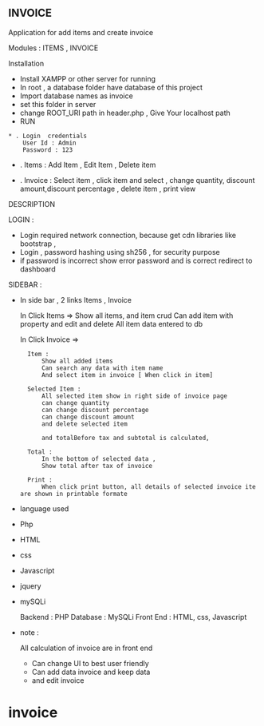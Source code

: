 ## INVOICE



Application for add items and create invoice

Modules :
ITEMS ,
INVOICE



Installation 

*  Install XAMPP  or other server for running 
*  In root , a database folder have database of this project
*  Import database names as invoice
*  set this folder in server
*  change ROOT_URI path in header.php , Give Your localhost path
*  RUN


 
```
* . Login  credentials 
    User Id : Admin
    Password : 123
```
* . Items : 
     Add Item ,
    Edit Item ,
    Delete item

* .  Invoice :
        Select item ,
        click item and select , 
        change quantity, discount amount,discount percentage  ,
        delete item ,
        print view


DESCRIPTION  

LOGIN :

  * Login  required  network connection, because get cdn libraries like bootstrap , 
  * Login , password hashing using sh256 , for security purpose
  * if password is incorrect show error password and is correct redirect to dashboard


SIDEBAR :

* In side bar , 2 links 
    Items ,
    Invoice

    In Click Items => Show all items, and item crud
    Can add item with property and edit and delete
    All item data entered to db


    In Click Invoice =>   

        Item :
            Show all added items
            Can search any data with item name
            And select item in invoice [ When click in item]

        Selected Item :
            All selected item show in right side of invoice page
            can change quantity
            can change discount percentage
            can change discount amount
            and delete selected item

            and totalBefore tax and subtotal is calculated,

        Total :
            In the bottom of selected data , 
            Show total after tax of invoice

        Print :
            When click print button, all details of selected invoice ite are shown in printable formate





- language used 


* Php
* HTML
* css
* Javascript
* jquery
* mySQLi


  Backend : PHP 
  Database : MySQLi
  Front End : HTML, css, Javascript






 - note : 

    All calculation of invoice are in front end

    * Can change UI to best user friendly
    * Can add data invoice and keep data 
    * and edit invoice

# invoice

